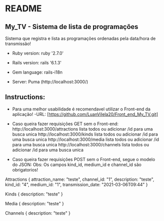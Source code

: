 # README

## My_TV - Sistema de lista de programações
Sistema que registra e lista as programações ordenadas pela data/hora de transmissão!

* Ruby version: ruby '2.7.0'

* Rails version: rails '6.1.3'

* Gem language: rails-i18n

* Server: Puma (http://localhost:3000/)

## Instructions:

* Para uma melhor usabilidade é recomendavel utilizar o Front-end da aplicação!
-URL: 
[https://github.com/LuanVilela20/Front_end_My_TV.git]

* Caso queira fazer requisições GET sem o Front-end:
http://localhost:3000/attractions lista todos ou adicionar /id para uma busca unica
http://localhost:3000/kinds lista todos ou adicionar /id para uma busca unica
http://localhost:3000/media lista todos ou adicionar /id para uma busca unica
http://localhost:3000/channels lista todos ou adicionar /id para uma busca unica

* Caso queira fazer requisições POST sem o Front-end, segue o modelo do JSON:
    Obs: Os campos kind_id, medium_id e channel_id são obrigatorios! 

Attractions
{ 
    attraction_name: "teste",
    channel_id: "1",
    description: "teste",
    kind_id: "4",
    medium_id: "1",
    transmission_date: "2021-03-06T09:44"
}

Kinds
{
   description: "teste" 
}

Media
{
   description: "teste" 
}

Channels
{
   description: "teste" 
}


 


